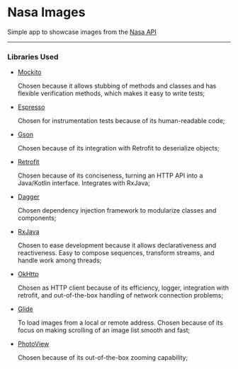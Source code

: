 # Nasa Images
Simple app to showcase images from the [Nasa API](https://images.nasa.gov/docs/images.nasa.gov_api_docs.pdf)

-----

### Libraries Used

* [Mockito](https://site.mockito.org/)

   Chosen because it allows stubbing of methods and classes and has flexible verification methods, which makes it easy to write tests;
* [Espresso](https://developer.android.com/training/testing/espresso)

   Chosen for instrumentation tests because of its human-readable code;
* [Gson](https://github.com/google/gson)

   Chosen because of its integration with Retrofit to deserialize objects;
* [Retrofit](https://square.github.io/retrofit/)

   Chosen because of its conciseness, turning an HTTP API into a Java/Kotlin interface. Integrates with RxJava;
* [Dagger](https://github.com/google/dagger)

   Chosen dependency injection framework to modularize classes and components;
* [RxJava](https://github.com/ReactiveX/RxJava)

   Chosen to ease development because it allows declarativeness and reactiveness. Easy to compose sequences, transform streams, and handle work among threads;
* [OkHttp](https://square.github.io/okhttp/)

   Chosen as HTTP client because of its efficiency, logger, integration with retrofit, and out-of-the-box handling of network connection problems;
* [Glide](https://github.com/bumptech/glide)

   To load images from a local or remote address. Chosen because of its focus on making scrolling of an image list smooth and fast;
* [PhotoView](https://github.com/chrisbanes/PhotoView)

   Chosen because of its out-of-the-box zooming capability;





